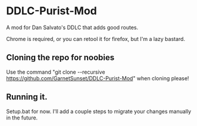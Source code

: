 # DDLC-Purist-Mod
A mod for Dan Salvato's DDLC that adds good routes.

Chrome is required, or you can retool it for firefox, but I'm a lazy bastard.

## Cloning the repo for noobies

Use the command "git clone --recursive https://github.com/GarnetSunset/DDLC-Purist-Mod" when cloning please!

## Running it.

Setup.bat for now. I'll add a couple steps to migrate your changes manually in the future. 